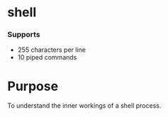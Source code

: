 # shell

### Supports
- 255 characters per line
- 10 piped commands

# Purpose
To understand the inner workings of a shell process.
